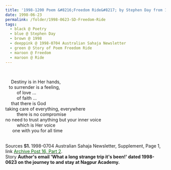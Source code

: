 ```yaml
---
title: '1998-1200 Poem &#8216;Freedom Ride&#8217; by Stephen Day from 1998-0704 Australian Sahaja Newsletter, Supplement, Page 1'
date: 1998-06-23
permalink: /folder/1998-0623-SD-Freedom-Ride
tags:
  - black @ Poetry
  - blue @ Stephen Day
  - brown @ 1998
  - deeppink @ 1998-0704 Australian Sahaja Newsletter
  - green @ Story of Poem Freedom Ride
  - maroon @ Freedom
  - maroon @ Ride
---
```


<br>

<p>
&emsp; Destiny is in Her hands,<br>
&ensp; to surrender is a feeling,<br>
&emsp; &emsp; of love ...<br>
&emsp; &emsp; of faith ...<br>
&ensp;&ensp; that there is God<br>
taking care of everything, everywhere<br>
&emsp; &emsp; there is no compromise<br>
no need to trust anything but your inner voice<br>
&emsp; &emsp; which is Her voice<br>
&emsp;&nbsp; one with you for all time<br>
</p>

<br>

<wave-list>
<list-title color="DarkSeaGreen" width="40">Sources</list-title>
  <list-item color="BlanchedAlmond"  width="280"><b>S1. </b> 1998-0704 Australian Sahaja Newsletter, Supplement, Page 1, link <a href="https://seven-teams.github.io/archives/2023/1215"><font color="DarkGreen">Archive Post 16, Part 2</font></a>.</list-item>
</wave-list>

<br>

<wave-list>
<list-title color="DarkSeaGreen" width="25">Story</list-title>
  <list-item color="BlanchedAlmond" width="280"><b>Author's email 'What a long strange trip it's been!' dated 1998-0623 on the journey to and stay at Nagpur Academy.</b> </list-item>
</wave-list>